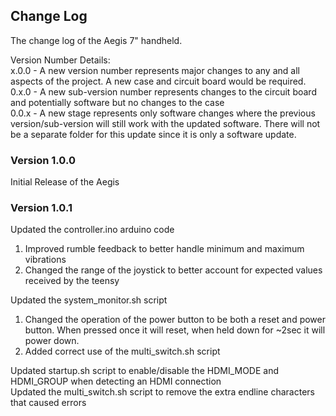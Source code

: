 ## Change Log

The change log of the Aegis 7" handheld.

Version Number Details:<br/>
x.0.0 - A new version number represents major changes to any and all aspects of the project. A new case and circuit board would be required.<br/>
0.x.0 - A new sub-version number represents changes to the circuit board and potentially software but no changes to the case<br/>
0.0.x - A new stage represents only software changes where the previous version/sub-version will still work with the updated software. There will not be a separate folder for this update since it is only a software update.<br/>

### Version 1.0.0

Initial Release of the Aegis

### Version 1.0.1

Updated the controller.ino arduino code
1. Improved rumble feedback to better handle minimum and maximum vibrations
2. Changed the range of the joystick to better account for expected values received by the teensy
 
Updated the system_monitor.sh script
1. Changed the operation of the power button to be both a reset and power button. When pressed once it will reset, when held down for ~2sec it will power down.
2. Added correct use of the multi_switch.sh script

Updated startup.sh script to enable/disable the HDMI_MODE and HDMI_GROUP when detecting an HDMI connection<br/>
Updated the multi_switch.sh script to remove the extra endline characters that caused errors<br/>

